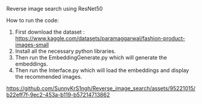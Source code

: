 Reverse image search using ResNet50

How to run the code:
1. First download the dataset : https://www.kaggle.com/datasets/paramaggarwal/fashion-product-images-small
2. Install all the necessary python libraries.
3. Then run the EmbeddingGenerate.py which will generate the embeddings.
4. Then run the Interface.py which will load the embeddings and display the recommended images.

https://github.com/SunnyKrS1ngh/Reverse_image_search/assets/95221015/b22eff7f-9ec2-453a-b119-b57214713862


